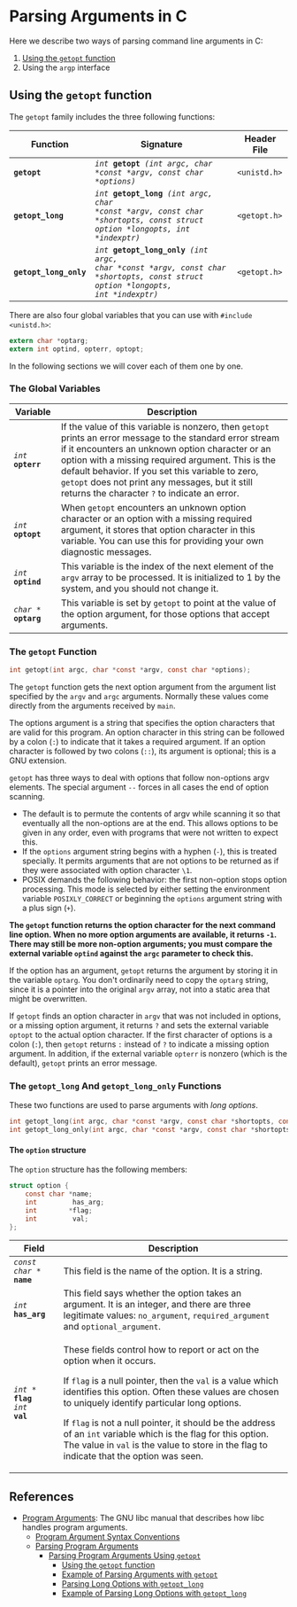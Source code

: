 # Parsing Arguments in C

Here we describe two ways of parsing command line arguments in C:

1. [Using the `getopt` function](#using-the-getopt-function)
2. Using the `argp` interface

## Using the `getopt` function

The `getopt` family includes the three following functions:

| Function | Signature | Header File |
|----------|-----------|-------------|
| **`getopt`** | <code>_int_ **getopt** _(int argc, char *const *argv, const char *options)_</code> | `<unistd.h>` |
| **`getopt_long`** | <code>_int_ **getopt_long** _(int argc, char *const *argv, const char *shortopts, const struct option *longopts, int *indexptr)_</code> | `<getopt.h>` |
| **`getopt_long_only`** | <code>_int_ **getopt_long_only** _(int argc, char *const *argv, const char *shortopts, const struct option *longopts, int *indexptr)_</code> | `<getopt.h>` |

There are also four global variables that you can use with `#include <unistd.h>`:

```c
extern char *optarg;
extern int optind, opterr, optopt;
```

In the following sections we will cover each of them one by one.

### The Global Variables

| Variable | Description |
|----------|-------------|
| <code>_int_ **opterr**</code> | If the value of this variable is nonzero, then `getopt` prints an error message to the standard error stream if it encounters an unknown option character or an option with a missing required argument. This is the default behavior. If you set this variable to zero, `getopt` does not print any messages, but it still returns the character `?` to indicate an error. |
| <code>_int_ **optopt**</code> | When `getopt` encounters an unknown option character or an option with a missing required argument, it stores that option character in this variable. You can use this for providing your own diagnostic messages. |
| <code>_int_ **optind**</code> | This variable is the index of the next element of the `argv` array to be processed. It is initialized to 1 by the system, and you should not change it. |
| <code>_char *_ **optarg**</code> | This variable is set by `getopt` to point at the value of the option argument, for those options that accept arguments. |

### The `getopt` Function

```c
int getopt(int argc, char *const *argv, const char *options);
```

The `getopt` function gets the next option argument from the argument list specified by the `argv` and `argc` arguments. Normally these values come directly from the arguments received by `main`.

The options argument is a string that specifies the option characters that are valid for this program. An option character in this string can be followed by a colon (`:`) to indicate that it takes a required argument. If an option character is followed by two colons (`::`), its argument is optional; this is a GNU extension.

`getopt` has three ways to deal with options that follow non-options argv elements. The special argument `--` forces in all cases the end of option scanning.


* The default is to permute the contents of argv while scanning it so that eventually all the non-options are at the end. This allows options to be given in any order, even with programs that were not written to expect this.
* If the `options` argument string begins with a hyphen (`-`), this is treated specially. It permits arguments that are not options to be returned as if they were associated with option character `\1`.
* POSIX demands the following behavior: the first non-option stops option processing. This mode is selected by either setting the environment variable `POSIXLY_CORRECT` or beginning the `options` argument string with a plus sign (`+`).

**The `getopt` function returns the option character for the next command line option. When no more option arguments are available, it returns `-1`. There may still be more non-option arguments; you must compare the external variable `optind` against the `argc` parameter to check this.**

If the option has an argument, `getopt` returns the argument by storing it in the variable `optarg`. You don't ordinarily need to copy the `optarg` string, since it is a pointer into the original `argv` array, not into a static area that might be overwritten.

If `getopt` finds an option character in `argv` that was not included in options, or a missing option argument, it returns `?` and sets the external variable `optopt` to the actual option character. If the first character of options is a colon (`:`), then `getopt` returns `:` instead of `?` to indicate a missing option argument. In addition, if the external variable `opterr` is nonzero (which is the default), `getopt` prints an error message.

### The `getopt_long` And `getopt_long_only` Functions

These two functions are used to parse arguments with _long options_.

```c
int getopt_long(int argc, char *const *argv, const char *shortopts, const struct option *longopts, int *indexptr);
int getopt_long_only(int argc, char *const *argv, const char *shortopts, const struct option *longopts, int *indexptr);
```

#### The `option` structure

The `option` structure has the following members:

```c
struct option {
    const char *name;
    int         has_arg;
    int        *flag;
    int         val;
};
```

| Field | Description |
|-------|-------------|
| <code>_const char *_ **name**</code> | This field is the name of the option. It is a string. |
| <code>_int_ **has_arg**</code> | This field says whether the option takes an argument. It is an integer, and there are three legitimate values: `no_argument`, `required_argument` and `optional_argument`. |
| <code>_int *_ **flag**</code><br/><code>_int_ **val**</code> | <p>These fields control how to report or act on the option when it occurs.</p><p>If `flag` is a null pointer, then the `val` is a value which identifies this option. Often these values are chosen to uniquely identify particular long options.</p><p>If `flag` is not a null pointer, it should be the address of an `int` variable which is the flag for this option. The value in `val` is the value to store in the flag to indicate that the option was seen.</p> |

## References

* [Program Arguments](https://www.gnu.org/software/libc/manual/html_node/Program-Arguments.html): The GNU libc manual that describes how libc handles program arguments.
    * [Program Argument Syntax Conventions](https://www.gnu.org/software/libc/manual/html_node/Argument-Syntax.html)
    * [Parsing Program Arguments](https://www.gnu.org/software/libc/manual/html_node/Parsing-Program-Arguments.html)
        * [Parsing Program Arguments Using `getopt`](https://www.gnu.org/software/libc/manual/html_node/Getopt.html)
            * [Using the `getopt` function](https://www.gnu.org/software/libc/manual/html_node/Using-Getopt.html)
            * [Example of Parsing Arguments with `getopt`](https://www.gnu.org/software/libc/manual/html_node/Example-of-Getopt.html)
            * [Parsing Long Options with `getopt_long`](https://www.gnu.org/software/libc/manual/html_node/Getopt-Long-Options.html)
            * [Example of Parsing Long Options with `getopt_long`](https://www.gnu.org/software/libc/manual/html_node/Getopt-Long-Option-Example.html)
